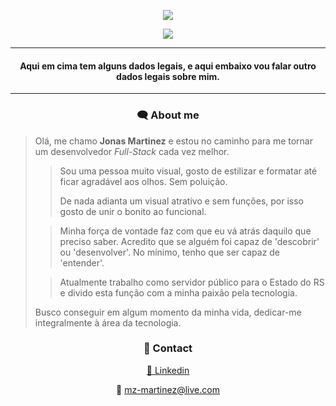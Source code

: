 <div align="center">
</div>

  <div align="center">
  
 ![](https://github-readme-stats.vercel.app/api?username=joonasmartinez&theme=github_dark&show_icons=true)
  
 ![](https://github-readme-stats.vercel.app/api/top-langs/?username=joonasmartinez&layout=compact)
  
  </div>
  
***

<div align="center"><h4> Aqui em cima tem alguns dados legais, e aqui embaixo vou falar outro dados legais sobre mim.</h4></div>

***

<div align="center"><h3> 🗨️ About me</h3></div>

> Olá, me chamo **Jonas Martinez** e estou no caminho para me tornar um desenvolvedor *Full-Stack* cada vez melhor.
>> Sou uma pessoa muito visual, gosto de estilizar e formatar até ficar agradável aos olhos. Sem poluição.
>> 
>> De nada adianta um visual atrativo e sem funções, por isso gosto de unir o bonito ao funcional.
>
>> Minha força de vontade faz com que eu vá atrás daquilo que preciso saber. Acredito que se alguém foi capaz de 'descobrir' ou 'desenvolver'. No mínimo, tenho que ser capaz de 'entender'.
>
>> Atualmente trabalho como servidor público para o Estado do RS e divido esta função com a minha paixão pela tecnologia.
>
> Busco conseguir em algum momento da minha vida, dedicar-me integralmente à área da tecnologia.

<div align="center">
  
### 📝 Contact
  
[🔹 Linkedin](https://www.linkedin.com/in/jonas-alex-martinez)

📧 mz-martinez@live.com
  
 </div>
